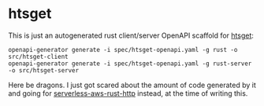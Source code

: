 # htsget

This is just an autogenerated rust client/server OpenAPI scaffold for [htsget](https://github.com/samtools/hts-specs/pull/385):

```shell
openapi-generator generate -i spec/htsget-openapi.yaml -g rust -o src/htsget-client
openapi-generator generate -i spec/htsget-openapi.yaml -g rust-server -o src/htsget-server
```

Here be dragons. I just got scared about the amount of code generated by it and going for [serverless-aws-rust-http](https://github.com/softprops/serverless-aws-rust-http) instead, at the time of writing this.
